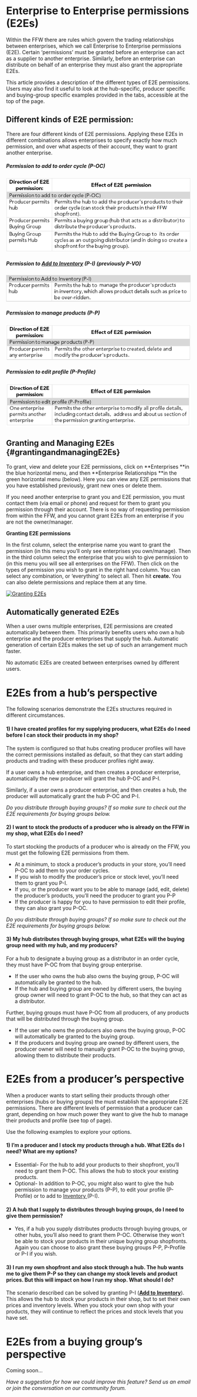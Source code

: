 # Enterprise to Enterprise permissions \(E2Es\)

Within the FFW there are rules which govern the trading relationships between enterprises, which we call Enterprise to Enterprise permissions \(E2E\). Certain ‘permissions’ must be granted before an enterprise can act as a supplier to another enterprise. Similarly, before an enterprise can distribute on behalf of an enterprise they must also grant the appropriate E2Es.

This article provides a description of the different types of E2E permissions. Users may also find it useful to look at the hub-specific, producer specific and buying-group specific examples provided in the tabs, accessible at the top of the page.

## Different kinds of E2E permission:

There are four different kinds of E2E permissions. Applying these E2Es in different combinations allows enterprises to specify exactly how much permission, and over what aspects of their account, they want to grant another enterprise.

##### Permission to add to order cycle \(P-OC\)

![](/assets/41-E2E-1-P-OC-table_new.png)

##### Permission to [Add to Inventory](/inventory.md) \(P-I\) \(previously P-VO\)

![](/assets/41-E2E-2-P-I-1_old.png)

##### Permission to manage products \(P-P\)

![](/assets/41-E2E-3-P-P_old.png)

##### Permission to edit profile \(P-Profile\)

[](https://openfoodnetwork.org/wp-content/uploads/2015/05/P-Profile.png)

![](/assets/41-E2E-4-P-Profile_old.png)

## Granting and Managing E2Es {#grantingandmanagingE2Es}

To grant, view and delete your E2E permissions, click on **Enterprises **in the blue horizontal menu, and then **Enterprise Relationships **in the green horizontal menu \(below\). Here you can view any E2E permissions that you have established previously, grant new ones or delete them.

If you need another enterprise to grant you and E2E permission, you must contact them \(via email or phone\) and request for them to grant you permission through their account. There is no way of requesting permission from within the FFW, and you cannot grant E2Es from an enterprise if you are not the owner/manager.

**Granting E2E permissions**

In the first column, select the enterprise name you want to grant the permission \(in this menu you’ll only see enterprises you own/manage\). Then in the third column select the enterprise that you wish to give permission to \(in this menu you will see all enterprises on the FFW\). Then click on the types of permission you wish to grant in the right hand column. You can select any combination, or ‘everything’ to select all. Then hit **create.** You can also delete permissions and replace them at any time.

[![](https://openfoodnetwork.org/wp-content/uploads/2015/05/Granting-E2Es.png "Granting E2Es")](https://openfoodnetwork.org/wp-content/uploads/2015/05/Granting-E2Es.png)

## Automatically generated E2Es

When a user owns multiple enterprises, E2E permissions are created automatically between them. This primarily benefits users who own a hub enterprise and the producer enterprises that supply the hub. Automatic generation of certain E2Es makes the set up of such an arrangement much faster.

No automatic E2Es are created between enterprises owned by different users.

# E2Es from a hub’s perspective

The following scenarios demonstrate the E2Es structures required in different circumstances.

#### 1\) I have created profiles for my supplying producers, what E2Es do I need before I can stock their products in my shop?

The system is configured so that hubs creating producer profiles will have the correct permissions installed as default, so that they can start adding products and trading with these producer profiles right away.

If a user owns a hub enterprise, and then creates a producer enterprise, automatically the new producer will grant the hub P-OC and P-I.

Similarly, if a user owns a producer enterprise, and then creates a hub, the producer will automatically grant the hub P-OC and P-I.

_Do you distribute through buying groups? If so make sure to check out the E2E requirements for buying groups below._

#### 2\) I want to stock the products of a producer who is already on the FFW in my shop, what E2Es do I need?

To start stocking the products of a producer who is already on the FFW, you must get the following E2E permissions from them.

* At a minimum, to stock a producer’s products in your store, you’ll need P-OC to add them to your order cycles.
* If you wish to modify the producer’s price or stock level, you’ll need them to grant you P-I.
* If you, or the producer want you to be able to manage \(add, edit, delete\) the producer’s products, you’ll need the producer to grant you P-P
* If the producer is happy for you to have permission to edit their profile, they can also grant you P-OC.

_Do you distribute through buying groups? If so make sure to check out the E2E requirements for buying groups below._

#### 3\) My hub distributes through buying groups, what E2Es will the buying group need with my hub, and my producers?

For a hub to designate a buying group as a distributor in an order cycle, they must have P-OC from that buying group enterprise.

* If the user who owns the hub also owns the buying group, P-OC will automatically be granted to the hub.
* If the hub and buying group are owned by different users, the buying group owner will need to grant P-OC to the hub, so that they can act as a distributor.

Further, buying groups must have P-OC from all producers, of any products that will be distributed through the buying group.

* If the user who owns the producers also owns the buying group, P-OC will automatically be granted to the buying group.
* If the producers and buying group are owned by different users, the producer owner will need to manually grant P-OC to the buying group, allowing them to distribute their products.

# E2Es from a producer’s perspective

When a producer wants to start selling their products through other enterprises \(hubs or buying groups\) the must establish the appropriate E2E permissions. There are different levels of permission that a producer can grant, depending on how much power they want to give the hub to manage their products and profile \(see top of page\).

Use the following examples to explore your options.

#### 1\) I’m a producer and I stock my products through a hub. What E2Es do I need? What are my options?

* Essential- For the hub to add your products to their shopfront, you’ll need to grant them P-OC. This allows the hub to stock your existing products.
* Optional- In addition to P-OC, you might also want to give the hub permission to manage your products \(P-P\), to edit your profile \(P-Profile\) or to add to [Inventory ](/inventory.md)\(P-I\).

#### 2\) A hub that I supply to distributes through buying groups, do I need to give them permission?

* Yes, if a hub you supply distributes products through buying groups, or other hubs, you’ll also need to grant them P-OC. Otherwise they won’t be able to stock your products in their unique buying group shopfronts. Again you can choose to also grant these buying groups P-P, P-Profile or P-I if you wish.

#### 3\) I run my own shopfront and also stock through a hub. The hub wants me to give them P-P so they can change my stock levels and product prices. But this will impact on how I run my shop. What should I do?

The scenario described can be solved by granting P-I \([**Add to Inventory**](/inventory.md)\). This allows the hub to stock your products in their shop, but to set their own prices and inventory levels. When you stock your own shop with your products, they will continue to reflect the prices and stock levels that you have set.

# E2Es from a buying group’s perspective

Coming soon…

_Have a suggestion for how we could improve this feature? Send us an email or join the conversation on our community forum._

